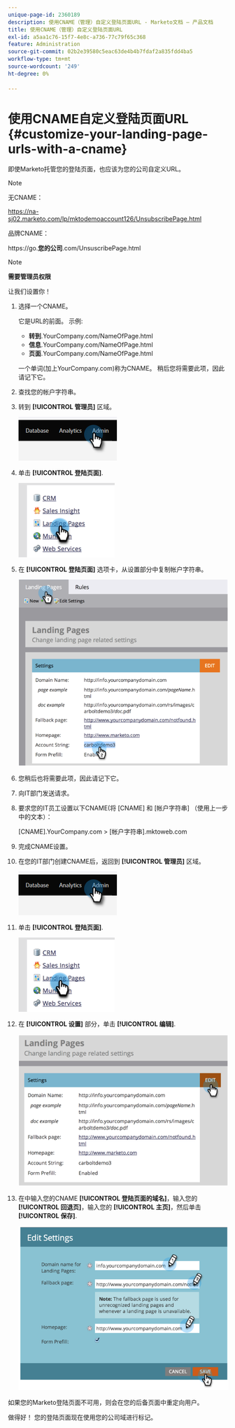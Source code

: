 ```yaml
---
unique-page-id: 2360189
description: 使用CNAME（管理）自定义登陆页面URL - Marketo文档 — 产品文档
title: 使用CNAME（管理）自定义登陆页面URL
exl-id: a5aa1c76-15f7-4e8c-a736-77c79f65c368
feature: Administration
source-git-commit: 02b2e39580c5eac63de4b4b7fdaf2a835fdd4ba5
workflow-type: tm+mt
source-wordcount: '249'
ht-degree: 0%

---
```


# 使用CNAME自定义登陆页面URL  {#customize-your-landing-page-urls-with-a-cname}

即使Marketo托管您的登陆页面，也应该为您的公司自定义URL。

>[!NOTE]
>
>无CNAME：
>
>https://na-sj02.marketo.com/lp/mktodemoaccount126/UnsubscribePage.html
>
>品牌CNAME：
>
>https://go.**您的公司**.com/UnsuscribePage.html

>[!NOTE]
>
>**需要管理员权限**

让我们设置你！

1. 选择一个CNAME。

   它是URL的前面。 示例:

   * **转到**.YourCompany.com/NameOfPage.html
   * **信息**.YourCompany.com/NameOfPage.html
   * **页面**.YourCompany.com/NameOfPage.html

   一个单词(加上YourCompany.com)称为CNAME。 稍后您将需要此项，因此请记下它。

1. 查找您的帐户字符串。

1. 转到 **[!UICONTROL 管理员]** 区域。

   ![](assets/customize-your-landing-page-urls-with-a-cname-1.png)

1. 单击 **[!UICONTROL 登陆页面]**.

   ![](assets/customize-your-landing-page-urls-with-a-cname-2.png)

1. 在 **[!UICONTROL 登陆页面]** 选项卡，从设置部分中复制帐户字符串。

   ![](assets/customize-your-landing-page-urls-with-a-cname-3.png)

1. 您稍后也将需要此项，因此请记下它。

1. 向IT部门发送请求。

1. 要求您的IT员工设置以下CNAME(将 [CNAME] 和 [帐户字符串] （使用上一步中的文本）：

   [CNAME].YourCompany.com > [帐户字符串].mktoweb.com

1. 完成CNAME设置。

1. 在您的IT部门创建CNAME后，返回到 **[!UICONTROL 管理员]** 区域。

   ![](assets/customize-your-landing-page-urls-with-a-cname-4.png)

1. 单击 **[!UICONTROL 登陆页面]**.

   ![](assets/customize-your-landing-page-urls-with-a-cname-5.png)

1. 在 **[!UICONTROL 设置]** 部分，单击 **[!UICONTROL 编辑]**.

   ![](assets/customize-your-landing-page-urls-with-a-cname-6.png)

1. 在中输入您的CNAME **[!UICONTROL 登陆页面的域名]**，输入您的 **[!UICONTROL 回退页]**，输入您的 **[!UICONTROL 主页]**，然后单击 **[!UICONTROL 保存]**.

   ![](assets/customize-your-landing-page-urls-with-a-cname-7.png)

如果您的Marketo登陆页面不可用，则会在您的后备页面中重定向用户。

做得好！ 您的登陆页面现在使用您的公司域进行标记。
